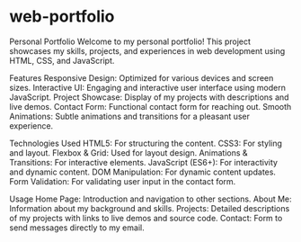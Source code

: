 # web-portfolio
Personal Portfolio Welcome to my personal portfolio! This project showcases my skills, projects, and experiences in web development using HTML, CSS, and JavaScript.

Features
Responsive Design: Optimized for various devices and screen sizes.
Interactive UI: Engaging and interactive user interface using modern JavaScript.
Project Showcase: Display of my projects with descriptions and live demos.
Contact Form: Functional contact form for reaching out.
Smooth Animations: Subtle animations and transitions for a pleasant user experience.

Technologies Used
HTML5: For structuring the content.
CSS3: For styling and layout.
Flexbox & Grid: Used for layout design.
Animations & Transitions: For interactive elements.
JavaScript (ES6+): For interactivity and dynamic content.
DOM Manipulation: For dynamic content updates.
Form Validation: For validating user input in the contact form.

Usage
Home Page: Introduction and navigation to other sections.
About Me: Information about my background and skills.
Projects: Detailed descriptions of my projects with links to live demos and source code.
Contact: Form to send messages directly to my email.
